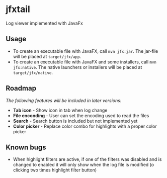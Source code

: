 # jfxtail

Log viewer implemented with JavaFx

## Usage

- To create an executable file with JavaFX, call `mvn jfx:jar`. The jar-file will be placed at `target/jfx/app`.
- To create an executable file with JavaFX and some installers, call `mvn jfx:native`. The native launchers or installers will be placed at `target/jfx/native`.

## Roadmap
_The following features will be included in later versions:_

- **Tab icon** - Show icon in tab when log change
- **File enconding** - User can set the encoding used to read the files
- **Search** - Search button is included but not implemented yet
- **Color picker** - Replace color combo for highlights with a proper color picker

## Known bugs

- When highlight filters are active, if one of the filters was disabled and is changed to enabled it will only show when the log file is modified (o clicking two times highlight filter button)